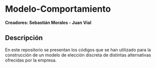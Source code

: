 # Modelo-Comportamiento

__Creadores: Sebastián Morales - Juan Vial__
## Descripción

En este repositorio se presentan los códigos que se han utilizado para la construcción de un modelo de elección discreta de distintas alternativas ofrecidas por la empresa.
